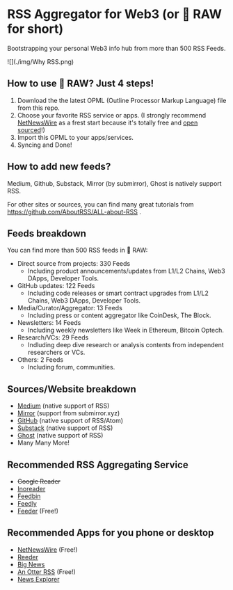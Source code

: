 # RSS Aggregator for Web3 (or 🥩 RAW for short)
Bootstrapping your personal Web3 info hub from more than 500 RSS Feeds.

![](./img/Why RSS.png)

## How to use 🥩 RAW? Just 4 steps!
1. Download the the latest OPML (Outline Processor Markup Language) file from this repo.
2. Choose your favorite RSS service or apps. (I strongly recommend [NetNewsWire](https://netnewswire.com) as a frest start because it's totally free and [open sourced](https://github.com/Ranchero-Software/NetNewsWire)!)
3. Import this OPML to your apps/services.
4. Syncing and Done!

## How to add new feeds?

Medium, Github, Substack, Mirror (by submirror), Ghost is natively support RSS.

For other sites or sources, you can find many great tutorials from https://github.com/AboutRSS/ALL-about-RSS .

## Feeds breakdown
You can find more than 500 RSS feeds in 🥩 RAW:
- Direct source from projects: 330 Feeds
    - Including product announcements/updates from L1/L2 Chains, Web3 DApps, Developer Tools.
- GitHub updates: 122 Feeds
    - Including code releases or smart contract upgrades from L1/L2 Chains, Web3 DApps, Developer Tools.
- Media/Curator/Aggregator: 13 Feeds
    - Including press or content aggregator like CoinDesk, The Block.
- Newsletters: 14 Feeds
    - Including weekly newsletters like Week in Ethereum, Bitcoin Optech.
- Research/VCs: 29 Feeds
    - Indluding deep dive research or analysis contents from independent researchers or VCs.
- Others: 2 Feeds
    - Including forum, communities.

## Sources/Website breakdown
- [Medium](https://medium.com) (native support of RSS)
- [Mirror](https://Mirror.xyz) (support from submirror.xyz)
- [GitHub](https://github.com) (native support of RSS/Atom)
- [Substack](https://substack.com) (native support of RSS)
- [Ghost](https://ghost.org) (native support of RSS)
- Many Many More!

## Recommended RSS Aggregating Service
- ~~Google Reader~~
- [Inoreader](https://www.inoreader.com)
- [Feedbin](https://feedbin.com)
- [Feedly](https://feedly.com)
- [Feeder](https://feeder.co) (Free!)

## Recommended Apps for you phone or desktop
- [NetNewsWire](https://netnewswire.com) (Free!)
- [Reeder](https://reederapp.com)
- [Big News](https://bignews.app)
- [An Otter RSS](https://anotterrss.com) (Free!)
- [News Explorer](https://betamagic.nl/products/newsexplorer.html)

